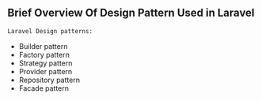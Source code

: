 ## Brief Overview Of Design Pattern Used in Laravel

```sh 
Laravel Design patterns: 
```
* Builder pattern
* Factory pattern
* Strategy pattern
* Provider pattern
* Repository pattern
* Facade pattern
